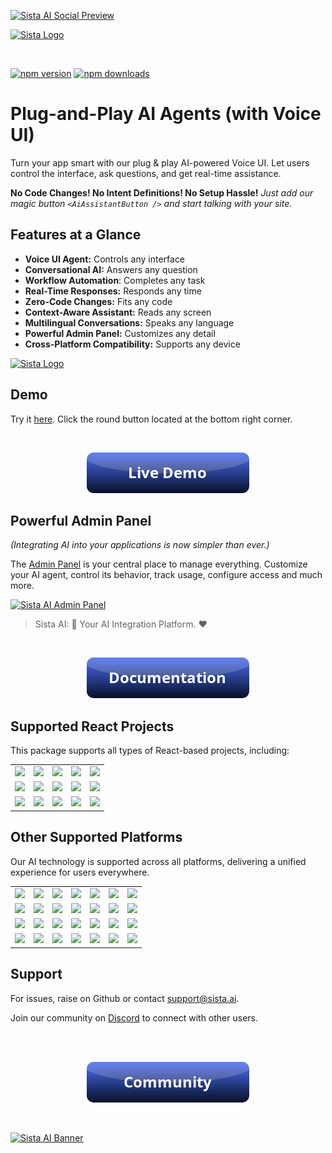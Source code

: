
[![Sista AI Social Preview](https://smart.sista.ai/images/art/sista-ai-voicebot-large.png)](https://smart.sista.ai/?utm_source=github_repo&utm_medium=main_social_preview&utm_campaign=react_sdk_readme)

[![Sista Logo](https://smart.sista.ai/images/logo/sista-ai-logo-smart-agents.png)](https://smart.sista.ai/?utm_source=github_repo&utm_medium=big_logo&utm_campaign=react_sdk_readme)

<br/>

[![npm version](https://img.shields.io/npm/v/@sista/ai-assistant-react.svg)](https://www.npmjs.com/package/@sista/ai-assistant-react)
[![npm downloads](https://img.shields.io/npm/dm/@sista/ai-assistant-react.svg)](https://www.npmjs.com/package/@sista/ai-assistant-react)

# Plug-and-Play AI Agents (with Voice UI)

Turn your app smart with our plug & play AI-powered Voice UI. Let users control the interface, ask questions, and get real-time assistance.

**No Code Changes! No Intent Definitions! No Setup Hassle!**
_Just add our magic button `<AiAssistantButton />` and start talking with your site._

## Features at a Glance

- **Voice UI Agent:** Controls any interface
- **Conversational AI:** Answers any question
- **Workflow Automation**: Completes any task
- **Real-Time Responses:** Responds any time
- **Zero-Code Changes:** Fits any code
- **Context-Aware Assistant:** Reads any screen
- **Multilingual Conversations:** Speaks any language
- **Powerful Admin Panel:** Customizes any detail
- **Cross-Platform Compatibility:** Supports any device

<a href="https://smart.sista.ai/?utm_source=github_repo&utm_medium=small_logo&utm_campaign=react_sdk_readme">
    <img src="https://smart.sista.ai/images/logo/sista-ai-icon.png" alt="Sista Logo" width="130"/>
</a>

## Demo

Try it [here](https://smart.sista.ai/?utm_source=github_repo&utm_medium=demo_button&utm_campaign=react_sdk_readme). Click the round button located at the bottom right corner.

<br/>

<p align="center">
 <a href="https://smart.sista.ai/?utm_source=github_repo&utm_medium=demo_button&utm_campaign=react_sdk_readme">
    <img src="./assets/button_demo.png" alt="Sista AI Demo"/>
 </a>
</p>

## Powerful Admin Panel

_(Integrating AI into your applications is now simpler than ever.)_

The [Admin Panel](https://admin.sista.ai/applications) is your central place to manage everything.
Customize your AI agent, control its behavior, track usage, configure access and much more.

[![Sista AI Admin Panel](https://smart.sista.ai/images/sista/sista-admin-dark.png)](https://smart.sista.ai/?utm_source=github_repo&utm_medium=admin_panel_screenshot&utm_campaign=react_sdk_readme)

> Sista AI: 🤖 Your AI Integration Platform. ❤️

<br>

<p align="center">
 <a href="https://docs.sista.ai/installation/download">
    <img src="./assets/button_documentation.png" alt="Sista AI Docs"/>
 </a>
</p>

## Supported React Projects

This package supports all types of React-based projects, including:

|                                                                                                      |                                                                                                           |                                                                                                      |                                                                                                     |                                                                                                      |
| :--------------------------------------------------------------------------------------------------: | :-------------------------------------------------------------------------------------------------------: | :--------------------------------------------------------------------------------------------------: | :-------------------------------------------------------------------------------------------------: | :--------------------------------------------------------------------------------------------------: |
|   [<img src="https://smart.sista.ai/images/integrations/sdks/REACT.svg" width="100px">](https://github.com/orgs/sista-ai/repositories)   |   [<img src="https://smart.sista.ai/images/integrations/sdks/NEXT.svg" width="100px">](https://github.com/orgs/sista-ai/repositories)   |   [<img src="https://smart.sista.ai/images/integrations/sdks/ELECTRON.svg" width="100px">](https://github.com/orgs/sista-ai/repositories)    |  [<img src="https://smart.sista.ai/images/integrations/sdks/GATSBY.svg" width="100px">](https://github.com/orgs/sista-ai/repositories)  | [<img src="https://smart.sista.ai/images/integrations/sdks/METEOR.svg" width="100px">](https://github.com/orgs/sista-ai/repositories) |
|  [<img src="https://smart.sista.ai/images/integrations/sdks/REMIX.svg" width="100px">](https://github.com/orgs/sista-ai/repositories) |  [<img src="https://smart.sista.ai/images/integrations/sdks/REDWOODJS.svg" width="100px">](https://github.com/orgs/sista-ai/repositories) |   [<img src="https://smart.sista.ai/images/integrations/sdks/EXPO.svg" width="100px">](https://github.com/orgs/sista-ai/repositories)    |  [<img src="https://smart.sista.ai/images/integrations/sdks/BLITZJS.svg" width="100px">](https://github.com/orgs/sista-ai/repositories)  | [<img src="https://smart.sista.ai/images/integrations/sdks/REACT-NATIVE.svg" width="100px">](https://github.com/orgs/sista-ai/repositories) |
|  [<img src="https://smart.sista.ai/images/integrations/sdks/DOCUSAURUS.svg" width="100px">](https://github.com/orgs/sista-ai/repositories) |  [<img src="https://smart.sista.ai/images/integrations/sdks/REFINE.svg" width="100px">](https://github.com/orgs/sista-ai/repositories) |   [<img src="https://smart.sista.ai/images/integrations/sdks/PLASMIC.svg" width="100px">](https://github.com/orgs/sista-ai/repositories)    |  [<img src="https://smart.sista.ai/images/integrations/sdks/PAYLOADCMS.svg" width="100px">](https://github.com/orgs/sista-ai/repositories)  | [<img src="https://smart.sista.ai/images/integrations/sdks/BUILDERIO.svg" width="100px">](https://github.com/orgs/sista-ai/repositories) |

## Other Supported Platforms

Our AI technology is supported across all platforms, delivering a unified experience for users everywhere.

|                                                                                                      |                                                                                                           |                                                                                                      |                                                                                                     |                                                                                                      |                                                                                                      |                                                                                                      |
| :--------------------------------------------------------------------------------------------------: | :-------------------------------------------------------------------------------------------------------: | :--------------------------------------------------------------------------------------------------: | :-------------------------------------------------------------------------------------------------: | :--------------------------------------------------------------------------------------------------: | :--------------------------------------------------------------------------------------------------: | :--------------------------------------------------------------------------------------------------: |
|   [<img src="https://smart.sista.ai/images/integrations/sdks/VUE.svg" width="100px">](https://github.com/orgs/sista-ai/repositories)    |  [<img src="https://smart.sista.ai/images/integrations/sdks/IOS.svg" width="100px">](https://github.com/orgs/sista-ai/repositories)  | [<img src="https://smart.sista.ai/images/integrations/sdks/ANDROID.svg" width="100px">](https://github.com/orgs/sista-ai/repositories)   | [<img src="https://smart.sista.ai/images/integrations/sdks/DART.svg" width="100px">](https://github.com/orgs/sista-ai/repositories)     |   [<img src="https://smart.sista.ai/images/integrations/sdks/JS.svg" width="100px">](https://github.com/orgs/sista-ai/repositories)    |  [<img src="https://smart.sista.ai/images/integrations/sdks/EMBER.svg" width="100px">](https://github.com/orgs/sista-ai/repositories)   | [<img src="https://smart.sista.ai/images/integrations/sdks/SVELTE.svg" width="100px">](https://github.com/orgs/sista-ai/repositories) |
| [<img src="https://smart.sista.ai/images/integrations/sdks/IONIC.svg" width="100px">](https://github.com/orgs/sista-ai/repositories) |   [<img src="https://smart.sista.ai/images/integrations/sdks/CORDOVA.svg" width="100px">](https://github.com/orgs/sista-ai/repositories)   | [<img src="https://smart.sista.ai/images/integrations/sdks/FLUTTER.svg" width="100px">](https://github.com/orgs/sista-ai/repositories) | [<img src="https://smart.sista.ai/images/integrations/sdks/MAUI.svg" width="100px">](https://github.com/orgs/sista-ai/repositories) |  [<img src="https://smart.sista.ai/images/integrations/sdks/XAMARIN.svg" width="100px">](https://github.com/orgs/sista-ai/repositories) | [<img src="https://smart.sista.ai/images/integrations/sdks/ANGULAR.svg" width="100px">](https://github.com/orgs/sista-ai/repositories)  |   [<img src="https://smart.sista.ai/images/integrations/sdks/ASTRO.svg" width="100px">](https://github.com/orgs/sista-ai/repositories)  |
| [<img src="https://smart.sista.ai/images/integrations/platforms/SHOPIFY.svg" width="100px">](https://www.shopify.com/) | [<img src="https://smart.sista.ai/images/integrations/platforms/WORDPRESS.svg" width="100px">](https://wordpress.org/) | [<img src="https://smart.sista.ai/images/integrations/platforms/DRUPAL.svg" width="100px">](https://www.drupal.org/) | [<img src="https://smart.sista.ai/images/integrations/platforms/MAGENTO.svg" width="100px">](https://magento.com/) | [<img src="https://smart.sista.ai/images/integrations/platforms/WOOCOMMERCE.svg" width="100px">](https://woocommerce.com/) | [<img src="https://smart.sista.ai/images/integrations/platforms/WIX.svg" width="100px">](https://www.wix.com/) | [<img src="https://smart.sista.ai/images/integrations/platforms/WEELBY.svg" width="100px">](https://www.weebly.com/) |
| [<img src="https://smart.sista.ai/images/integrations/platforms/JOOMLA.svg" width="100px">](https://www.joomla.org/) | [<img src="https://smart.sista.ai/images/integrations/platforms/WEBFLOW.svg" width="100px">](https://webflow.com/) | [<img src="https://smart.sista.ai/images/integrations/platforms/SQUARESPACE.svg" width="100px">](https://www.squarespace.com/) | [<img src="https://smart.sista.ai/images/integrations/platforms/ETSY.svg" width="100px">](https://www.etsy.com/) | [<img src="https://smart.sista.ai/images/integrations/platforms/MOODLE.svg" width="100px">](https://moodle.org/) | [<img src="https://smart.sista.ai/images/integrations/sdks/UNITY.svg" width="100px">](https://unity.com/) | [<img src="https://smart.sista.ai/images/integrations/sdks/UNREAL-ENGINE.svg" width="100px">](https://www.unrealengine.com/) |

## Support

For issues, raise on Github or contact [support@sista.ai](mailto:support@sista.ai).

Join our community on [Discord](https://discord.gg/e2arxq9Js4) to connect with other users.

<br/>
<br/>

<p align="center">
 <a href="https://discord.gg/e2arxq9Js4">
    <img src="./assets/button_community.png" alt="Sista AI Community"/>
 </a>
</p>

<br/>

[![Sista AI Banner](https://smart.sista.ai/images/art/sista-ai-banner-1.png)](https://smart.sista.ai/?utm_source=github_repo&utm_medium=main_banner&utm_campaign=react_sdk_readme)
